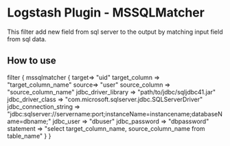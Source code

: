 # Logstash Plugin - MSSQLMatcher
This filter add new field from sql server to the output by matching input field from sql data.

## How to use
filter {
	mssqlmatcher {
		 target=> "uid"
		 target_column => "target_column_name"
		 source=> "user"
		 source_column => "source_column_name"
		 jdbc_driver_library => "path/to/jdbc/sqljdbc41.jar"
		jdbc_driver_class => "com.microsoft.sqlserver.jdbc.SQLServerDriver"
		jdbc_connection_string => "jdbc:sqlserver://servername:port;instanceName=instancename;databaseName=dbname;"
		jdbc_user => "dbuser"
		jdbc_password => "dbpassword"
		statement => "select target_column_name, source_column_name from table_name"
	}
}